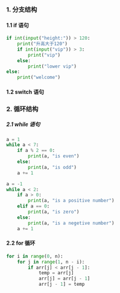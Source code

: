 ### 1. 分支结构
#### 1.1 if 语句
```python
if int(input("height:")) > 120:
    print("升高大于120")
    if int(input("vip")) > 3:
        print("vip")
    else:
        print("lower vip")
else:
    print("welcome")
```

#### 1.2 switch 语句


### 2. 循环结构
##### 2.1 while 语句
```python
a = 1
while a < 7:
    if a % 2 == 0:
        print(a, "is even")
    else:
        print(a, "is odd")
    a += 1

a = -1
while a < 2:
    if a > 0:
        print(a, "is a positive number")
    elif a == 0:
        print(a, "is zero")
    else:
        print(a, "is a negetive number")
    a += 1

```

#### 2.2 for 循环
```python
for i in range(0, n):
    for j in range(1, n - i):
        if arr[j] < arr[j - 1]:
            temp = arr[j]
            arr[j] = arr[j - 1]
            arr[j - 1] = temp

```
